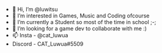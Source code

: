 - 👋 Hi, I’m @luwitsu
- 👀 I’m interested in Games, Music and Coding ofcourse
- 🌱 I’m currently a Student so most of the time in school ;-;
- 💞️ I’m looking for a game dev to collaborate with me :)
- 📫 Insta - @cat_luwua
- Discord - CAT_Luwua#5509

<!---
luwitsu/luwitsu is a ✨ special ✨ repository because its `README.md` (this file) appears on your GitHub profile.
You can click the Preview link to take a look at your changes.
--->
